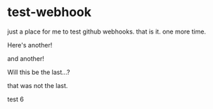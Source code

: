 # test-webhook
just a place for me to test github webhooks. that is it. one more time.

Here's another!

and another!

Will this be the last...?

that was not the last.

test 6

